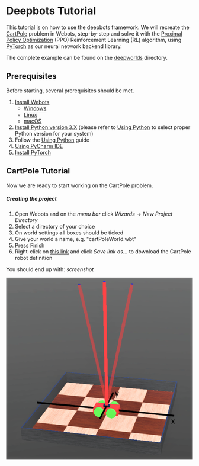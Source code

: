 # Deepbots Tutorial

This tutorial is on how to use the deepbots framework. We will recreate the 
[CartPole](https://gym.openai.com/envs/CartPole-v0/) problem in Webots, step-by-step and solve it with the 
[Proximal Policy Optimization](https://openai.com/blog/openai-baselines-ppo/) (PPO) Reinforcement Learning (RL) 
algorithm, using [PyTorch](https://pytorch.org/) as our neural network backend library.

The complete example can be found on the [deepworlds](https://github.com/aidudezzz/deepworlds/) directory. 


## Prerequisites

Before starting, several prerequisites should be met.

1. [Install Webots](https://cyberbotics.com/doc/guide/installing-webots)
    - [Windows](https://cyberbotics.com/doc/guide/installation-procedure#installation-on-windows)
    - [Linux](https://cyberbotics.com/doc/guide/installation-procedure#installation-on-linux)
    - [macOS](https://cyberbotics.com/doc/guide/installation-procedure#installation-on-macos)
2. [Install Python version 3.X](https://www.python.org/downloads/) (please refer to 
[Using Python](https://cyberbotics.com/doc/guide/using-python) to select proper Python version for your system) 
3. Follow the [Using Python](https://cyberbotics.com/doc/guide/using-python) guide
4. [Using PyCharm IDE](https://cyberbotics.com/doc/guide/using-your-ide#pycharm)
5. [Install PyTorch](https://pytorch.org/get-started/locally/)

## CartPole Tutorial
<!--TODO add screenshots-->
Now we are ready to start working on the CartPole problem.

##### Creating the project  
1. Open Webots and on the *menu bar* click *Wizards -> New Project Directory* 
2. Select a directory of your choice
3. On world settings **all** boxes should be ticked
4. Give your world a name, e.g. "cartPoleWorld.wbt"
5. Press Finish
6. Right-click on [this link](/CartPoleRobot.wbo) and click *Save link as...* to download the CartPole robot definition

You should end up with: *screenshot*

![cartpole axis](/images/cartPoleWorldAxes.png)
